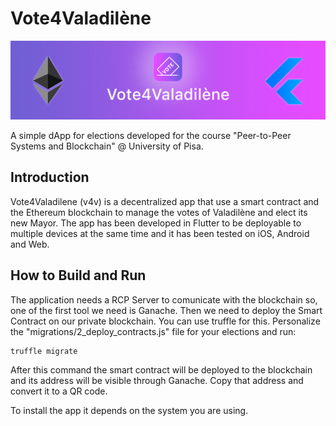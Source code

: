 # Vote4Valadilène
![Banner](repo_banner.png "Banner")

A simple dApp for elections developed for the course "Peer-to-Peer Systems and Blockchain" @ University of Pisa.

## Introduction
Vote4Valadilene (v4v) is a decentralized app that use a smart contract and the Ethereum blockchain to manage the votes of Valadilène and elect its new Mayor.
The app has been developed in Flutter to be deployable to multiple devices at the same time and it has been tested on iOS, Android and Web.

## How to Build and Run
The application needs a RCP Server to comunicate with the blockchain so, one of the first tool we need is Ganache.
Then we need to deploy the Smart Contract on our private blockchain. You can use truffle for this.
Personalize the "migrations/2_deploy_contracts.js" file for your elections and run:
```
truffle migrate
```
After this command the smart contract will be deployed to the blockchain and its address will be visible through Ganache. Copy that address and convert it to a QR code.

To install the app it depends on the system you are using.
